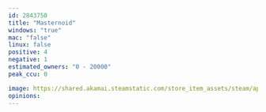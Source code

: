 ```yaml
---
id: 2843750
title: "Masternoid"
windows: "true"
mac: "false"
linux: false
positive: 4
negative: 1
estimated_owners: "0 - 20000"
peak_ccu: 0

image: https://shared.akamai.steamstatic.com/store_item_assets/steam/apps/2843750/header.jpg?t=1721339108
opinions:
---
```

